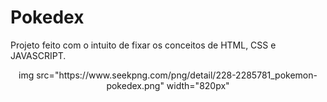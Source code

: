 # Pokedex
Projeto feito com o intuito de fixar os conceitos de HTML, CSS e JAVASCRIPT.


<div align="center"> 
img src="https://www.seekpng.com/png/detail/228-2285781_pokemon-pokedex.png" width="820px"
</div>
